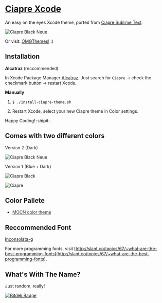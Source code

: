 # [Ciapre Xcode](http://vinhnx.github.io/Ciapre-Xcode-theme) #

An easy on the eyes Xcode theme, ported from [Ciapre Sublime Text](https://github.com/vinhnx/Ciapre.tmTheme/).

![Ciapre Black Neue](https://raw.github.com/vinhnx/Ciapre-Xcode-theme/master/screenshot/ciapre-xcode.png "Ciapre 2.dvtcolortheme")

Or visit: [OMGThemes!](http://omgthemes.net/) :)

## Installation ##

**Alcatraz** (reccommended)

In Xcode Package Manager [Alcatraz](https://github.com/mneorr/Alcatraz). Just search for `Ciapre` -> check the checkmark button -> restart Xcode.

**Manually**

1. `$ ./install-ciapre-theme.sh`

2. Restart Xcode, select your new Ciapre theme in Color settings.

Happy Coding! :shipit:.

## Comes with two different colors ##

Version 2 (Dark)

![Ciapre Black Neue](https://raw.github.com/vinhnx/Ciapre-Xcode-theme/master/screenshot/ciapre2.png "Ciapre 2.dvtcolortheme")

Version 1 (Blue + Dark)


![Ciapre Black](https://raw.github.com/vinhnx/Ciapre-Xcode-theme/master/screenshot/ciapre-blue.png "Ciapre.dvtcolortheme")

![Ciapre](https://raw.github.com/vinhnx/Ciapre-Xcode-theme/master/screenshot/ciapre.png "Ciapre Blue.dvtcolortheme")


## Color Pallete ##

+ [MOON color theme](https://kuler.adobe.com/#themeID/2320307)

## Reccommended Font ##

[Inconsolata-g](http://leonardo-m.livejournal.com/77079.html)

For more programming fonts, visit [http://slant.co/topics/67/~what-are-the-best-programming-fonts](http://slant.co/topics/67/~what-are-the-best-programming-fonts).

## What's With The Name? ##

Just random, really!


[![Bitdeli Badge](https://d2weczhvl823v0.cloudfront.net/vinhnx/ciapre-xcode-theme/trend.png)](https://bitdeli.com/free "Bitdeli Badge")

